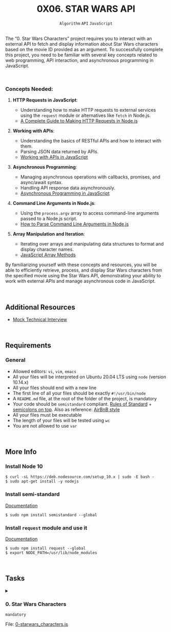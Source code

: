 <h1 align="center"><b>0X06. STAR WARS API</b></h1>
<div align="center"><code>Algorithm</code> <code>API</code> <code>JavaScript</code></div>

<!-- <br>
<hr>
<h3><a href=>Notes</a></h3>
<hr> -->


<!--==================================================-->

<br>

<p>The “0. Star Wars Characters” project requires you to interact with an external API to fetch and display information about Star Wars characters based on the movie ID provided as an argument. To successfully complete this project, you need to be familiar with several key concepts related to web programming, API interaction, and asynchronous programming in JavaScript.</p>

<br>

<h3>Concepts Needed:</h3>

<ol>
<li><p><strong>HTTP Requests in JavaScript</strong>:</p>

<ul>
<li>Understanding how to make HTTP requests to external services using the <code>request</code> module or alternatives like <code>fetch</code> in Node.js.</li>
<li><a href="https://www.memberstack.com/blog/node-http-request" title="A Complete Guide to Making HTTP Requests in Node.js" target="_blank">A Complete Guide to Making HTTP Requests in Node.js</a></li>
</ul></li>
<li><p><strong>Working with APIs</strong>:</p>

<ul>
<li>Understanding the basics of RESTful APIs and how to interact with them.</li>
<li>Parsing JSON data returned by APIs.</li>
<li><a href="https://developer.mozilla.org/en-US/docs/Learn/JavaScript/Client-side_web_APIs/Introduction" title="Working with APIs in JavaScript" target="_blank">Working with APIs in JavaScript</a></li>
</ul></li>
<li><p><strong>Asynchronous Programming</strong>:</p>

<ul>
<li>Managing asynchronous operations with callbacks, promises, and async/await syntax.</li>
<li>Handling API response data asynchronously.</li>
<li><a href="https://developer.mozilla.org/en-US/docs/Learn/JavaScript/Asynchronous" title="Asynchronous Programming in JavaScript" target="_blank">Asynchronous Programming in JavaScript</a></li>
</ul></li>
<li><p><strong>Command Line Arguments in Node.js</strong>:</p>

<ul>
<li>Using the <code>process.argv</code> array to access command-line arguments passed to a Node.js script.</li>
<li><a href="https://tecadmin.net/how-to-parse-command-line-arguments-in-nodejs/" title="How to Parse Command Line Arguments in Node.js" target="_blank">How to Parse Command Line Arguments in Node.js</a></li>
</ul></li>
<li><p><strong>Array Manipulation and Iteration</strong>:</p>

<ul>
<li>Iterating over arrays and manipulating data structures to format and display character names.</li>
<li><a href="https://intranet.alxswe.com/rltoken/8zdG036OYYvVco_AZTExoA" title="JavaScript Array Methods" target="_blank">JavaScript Array Methods</a></li>
</ul></li>
</ol>

<p>By familiarizing yourself with these concepts and resources, you will be able to efficiently retrieve, process, and display Star Wars characters from the specified movie using the Star Wars API, demonstrating your ability to work with external APIs and manage asynchronous code in JavaScript.</p>


<br>

## Additional Resources
<ul>
<li><a href="https://intranet.alxswe.com/rltoken/du6hlPQm6qi4A7eEursNhQ" target="_blank" title="Mock Technical Interview">Mock Technical Interview</a></li>
</ul>


<!--==================================================-->
<br>

## Requirements
<h3>General</h3>

- Allowed editors: <code>vi</code>, <code>vim</code>, <code>emacs</code>
- All your files will be interpreted on Ubuntu 20.04 LTS using <code>node</code> (version 10.14.x)
- All your files should end with a new line
- The first line of all your files should be exactly <code>#!/usr/bin/node</code>
- A <code>README.md</code> file, at the root of the folder of the project, is mandatory
- Your code should be <code>semistandard</code> compliant. <a href="https://intranet.alxswe.com/rltoken/9P3gH5mVdJCEKL87E-IMaA" target="_blank" title="Rules of Standard">Rules of Standard</a> + <a href="https://intranet.alxswe.com/rltoken/WjMvQfBMKBdsNUuHyg55Dw" target="_blank" title="semicolons on top">semicolons on top</a>. Also as reference: <a href="https://intranet.alxswe.com/rltoken/Xp81RT-Sfi7uE_kNCSXunw" target="_blank" title="AirBnB style">AirBnB style</a>
- All your files must be executable
- The length of your files will be tested using <code>wc</code>
- You are not allowed to use <code>var</code>

<!--==================================================-->
<br>

## More Info
<h3>Install Node 10</h3>

<pre><code>$ curl -sL https://deb.nodesource.com/setup_10.x | sudo -E bash -
$ sudo apt-get install -y nodejs
</code></pre>

<h3>Install semi-standard</h3>

<a href="https://intranet.alxswe.com/rltoken/WjMvQfBMKBdsNUuHyg55Dw" target="_blank" title="Documentation">Documentation</a>

<pre><code>$ sudo npm install semistandard --global
</code></pre>

<h3>Install <code>request</code> module and use it</h3>

<a href="https://intranet.alxswe.com/rltoken/BWz2gc45S-nZaxEY6GA6Zw" target="_blank" title="Documentation">Documentation</a>

<pre><code>$ sudo npm install request --global
$ export NODE_PATH=/usr/lib/node_modules
</code></pre>


<!--==================================================-->
<br>

## Tasks
<details>
<summary>

### 0. Star Wars Characters
`mandatory`

File: [0-starwars_characters.js]()
</summary>

<p>Write a script that prints all characters of a Star Wars movie:</p>

<ul>
<li>The first positional argument passed is the Movie ID - example: <code>3</code> = “Return of the Jedi” </li>
<li>Display one character name per line <strong>in the same order as the “characters” list in the <code>/films/</code> endpoint</strong></li>
<li>You must use the <a href="https://intranet.alxswe.com/rltoken/gh_NaSUk9QlXHVoACFU-tg" target="_blank" title="Star wars API">Star wars API</a></li>
<li>You must use the <code>request</code> module</li>
</ul>

<pre><code>alexa@ubuntu:~/0x06$ ./0-starwars_characters.js 3
Luke Skywalker
C-3PO
R2-D2
Darth Vader
Leia Organa
Obi-Wan Kenobi
Chewbacca
Han Solo
Jabba Desilijic Tiure
Wedge Antilles
Yoda
Palpatine
Boba Fett
Lando Calrissian
Ackbar
Mon Mothma
Arvel Crynyd
Wicket Systri Warrick
Nien Nunb
Bib Fortuna
alexa@ubuntu:~/0x06$ 
</code></pre>


</details>

